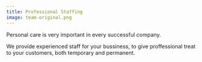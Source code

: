 ```yaml
---
title: Professional Staffing
image: team-original.png
---
```


Personal care is very important in every successful company.

We provide experienced staff for your bussiness, to give proffessional treat to your customers, both temporary and permanent.